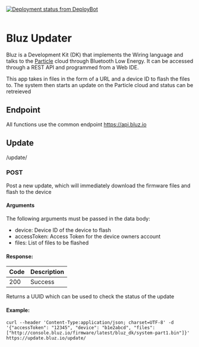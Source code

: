 [![Deployment status from DeployBot](https://bluz.deploybot.com/badge/66802254036135/98581.svg)](http://deploybot.com)

<p align="center" >
<img src="http://bluz.io/static/img/logo.png" alt="" title="">
</p>

Bluz Updater
==========
Bluz is a Development Kit (DK) that implements the Wiring language and talks to the [Particle](https://www.particle.io/) cloud through Bluetooth Low Energy. It can be accessed through a REST API and programmed from a Web IDE.

This app takes in files in the form of a URL and a device ID to flash the files to. The system then starts an update on the Particle cloud and status can be retreieved

## Endpoint
All functions use the common endpoint https://api.bluz.io

## Update
/update/

### POST
Post a new update, which will immediately download the firmware files and flash to the device

#### Arguments

The following arguments must be passed in the data body:
- device: Device ID of the device to flash
- accessToken: Access Token for the device owners account
- files: List of files to be flashed

#### Response:
Code | Description 
--- | --- 
200| Success 

Returns a UUID which can be used to check the status of the update

#### Example:
```
curl --header 'Content-Type:application/json; charset=UTF-8' -d '{"accessToken": "12345", "device": "b1e2abcd", "files": ["http://console.bluz.io/firmware/latest/bluz_dk/system-part1.bin"]}' https://update.bluz.io/update/
```
